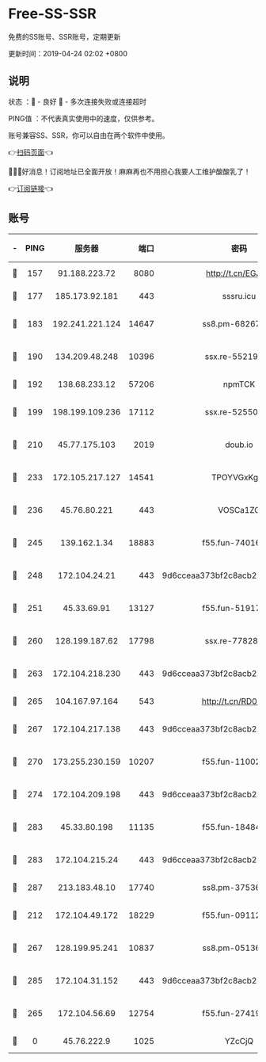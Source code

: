 # Free-SS-SSR

免费的SS账号、SSR账号，定期更新

更新时间：2019-04-24 02:02 +0800

## 说明

状态     ：🙂 - 良好 🙁 - 多次连接失败或连接超时

PING值   ：不代表真实使用中的速度，仅供参考。

账号兼容SS、SSR，你可以自由在两个软件中使用。

👉[扫码页面](https://liesauer.github.io/Free-SS-SSR/)👈

🎉🎉🎉好消息！订阅地址已全面开放！麻麻再也不用担心我要人工维护酸酸乳了！

👉[订阅链接](https://www.liesauer.net/yogurt/subscribe?ACCESS_TOKEN=DAYxR3mMaZAsaqUb)👈

## 账号

|-|PING|服务器|端口|密码|加密方式|区域|
|:----:|:----:|:-----:|-----:|:----:|:----:|:----:|
|🙂|157|91.188.223.72|8080|http://t.cn/EGJIyrl|rc4-md5|RU|
|🙂|177|185.173.92.181|443|sssru.icu|rc4-md5|RU|
|🙂|183|192.241.221.124|14647|ss8.pm-68267286|aes-256-cfb|US|
|🙂|190|134.209.48.248|10396|ssx.re-55219751|aes-256-cfb|US|
|🙂|192|138.68.233.12|57206|npmTCK|rc4-md5|US|
|🙂|199|198.199.109.236|17112|ssx.re-52550724|aes-256-cfb|US|
|🙂|210|45.77.175.103|2019|doub.io|aes-128-ctr|SG|
|🙂|233|172.105.217.127|14541|TPOYVGxKglpi|aes-256-cfb|JP|
|🙂|236|45.76.80.221|443|VOSCa1ZG|aes-256-cfb|DE|
|🙂|245|139.162.1.34|18883|f55.fun-74016666|aes-256-cfb|SG|
|🙂|248|172.104.24.21|443|9d6cceaa373bf2c8acb22e60b6a58be6|aes-256-cfb|US|
|🙂|251|45.33.69.91|13127|f55.fun-51917148|aes-256-cfb|US|
|🙂|260|128.199.187.62|17798|ssx.re-77828825|aes-256-cfb|SG|
|🙂|263|172.104.218.230|443|9d6cceaa373bf2c8acb22e60b6a58be6|aes-256-cfb|US|
|🙂|265|104.167.97.164|543|http://t.cn/RD0D7sx|rc4-md5|CA|
|🙂|267|172.104.217.138|443|9d6cceaa373bf2c8acb22e60b6a58be6|aes-256-cfb|US|
|🙂|270|173.255.230.159|10207|f55.fun-11002596|aes-256-cfb|US|
|🙂|274|172.104.209.198|443|9d6cceaa373bf2c8acb22e60b6a58be6|aes-256-cfb|US|
|🙂|283|45.33.80.198|11135|f55.fun-18484831|aes-256-cfb|US|
|🙂|283|172.104.215.24|443|9d6cceaa373bf2c8acb22e60b6a58be6|aes-256-cfb|US|
|🙂|287|213.183.48.10|17740|ss8.pm-37536605|rc4-md5|RU|
|🙂|212|172.104.49.172|18229|f55.fun-09112326|aes-256-cfb|SG|
|🙂|267|128.199.95.241|10837|ss8.pm-05136377|aes-256-cfb|SG|
|🙂|285|172.104.31.152|443|9d6cceaa373bf2c8acb22e60b6a58be6|aes-256-cfb|US|
|🙁|265|172.104.56.69|12754|f55.fun-27419947|aes-256-cfb|SG|
|🙁|0|45.76.222.9|1025|YZcCjQ|rc4-md5|JP|
